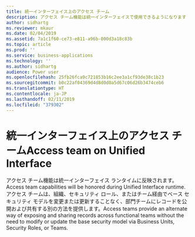 ```yaml
---
title: 統一インターフェイス上のアクセス チーム
description: アクセス チーム機能は統一インターフェイスで使用できるようになります
author: sidhartg
ms.reviewer: mkaur
ms.date: 02/04/2019
ms.assetid: 7a1c1f60-ce73-e811-a96b-000d3a18c83b
ms.topic: article
ms.prod: ''
ms.service: business-applications
ms.technology: ''
ms.author: sidhartg
audience: Power user
ms.openlocfilehash: 25fb26fca9c721853b16c2ee3a1cf93de38c1b23
ms.sourcegitcommit: b0c22af04369d4d8d0d0a5d67c06d26b3474ceb6
ms.translationtype: HT
ms.contentlocale: ja-JP
ms.lasthandoff: 02/11/2019
ms.locfileid: "379302"
---
```

# <a name="access-team-on-unified-interface"></a><span data-ttu-id="ae477-103">統一インターフェイス上のアクセス チーム</span><span class="sxs-lookup"><span data-stu-id="ae477-103">Access team on Unified Interface</span></span>




<span data-ttu-id="ae477-104">アクセス チーム機能は統一インターフェイス ランタイムに反映されます。</span><span class="sxs-lookup"><span data-stu-id="ae477-104">Access team capabilities will be honored during Unified Interface runtime.</span></span> <span data-ttu-id="ae477-105">アクセス チームは、組織、セキュリティ ロール、またはチーム経由でベース セキュリティ モデルを変更または更新することなく、部門チームにレコードを公開および共有する別の方法を提供します。</span><span class="sxs-lookup"><span data-stu-id="ae477-105">Access teams provide an alternate way of exposing and sharing records across functional teams without the need to modify or update the base security model via Business Units, Security Roles, or Teams.</span></span>